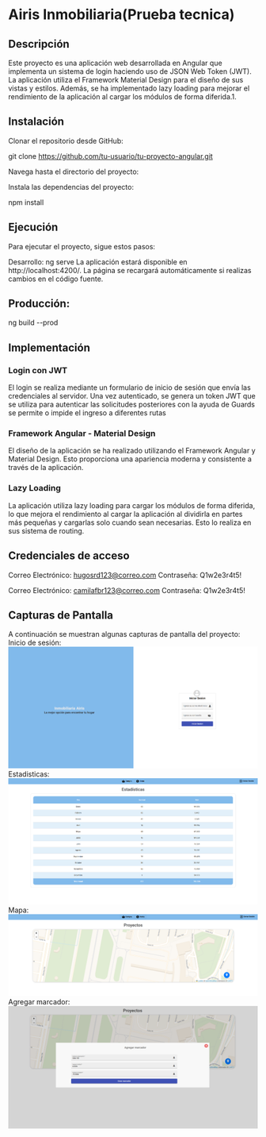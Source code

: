 # Airis Inmobiliaria(Prueba tecnica) 

## Descripción
Este proyecto es una aplicación web desarrollada en Angular que implementa un sistema de login haciendo uso de JSON Web Token (JWT). La aplicación utiliza el Framework Material Design para el diseño de sus vistas y estilos. Además, se ha implementado lazy loading para mejorar el rendimiento de la aplicación al cargar los módulos de forma diferida.1.

## Instalación
Clonar el repositorio desde GitHub:

git clone https://github.com/tu-usuario/tu-proyecto-angular.git

Navega hasta el directorio del proyecto:

Instala las dependencias del proyecto:

npm install

## Ejecución
Para ejecutar el proyecto, sigue estos pasos:

Desarrollo:
ng serve
La aplicación estará disponible en http://localhost:4200/. La página se recargará automáticamente si realizas cambios en el código fuente.

## Producción:

ng build --prod

## Implementación
### Login con JWT
El login se realiza mediante un formulario de inicio de sesión que envía las credenciales al servidor. Una vez autenticado, se genera un token JWT que se utiliza para autenticar las solicitudes posteriores con la ayuda de Guards se permite o impide el ingreso a diferentes rutas
### Framework Angular - Material Design
El diseño de la aplicación se ha realizado utilizando el Framework Angular y Material Design. Esto proporciona una apariencia moderna y consistente a través de la aplicación.

### Lazy Loading
La aplicación utiliza lazy loading para cargar los módulos de forma diferida, lo que mejora el rendimiento al cargar la aplicación al dividirla en partes más pequeñas y cargarlas solo cuando sean necesarias. Esto lo realiza en sus sistema de routing.

## Credenciales de acceso

Correo Electrónico: hugosrd123@correo.com
Contraseña: Q1w2e3r4t5!


Correo Electrónico: camilafbr123@correo.com
Contraseña: Q1w2e3r4t5!

## Capturas de Pantalla
A continuación se muestran algunas capturas de pantalla del proyecto:
Inicio de sesión:
![Login](src/assets/img/img-4.png)
Estadisticas:
![stats](src/assets/img/img-1.png)
Mapa:
![map](src/assets/img/img-3.png)
Agregar marcador:
![marker](src/assets/img/img-2.png)

